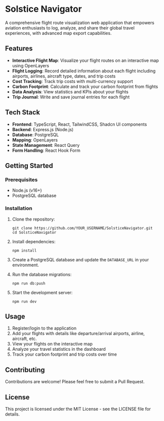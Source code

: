 # Solstice Navigator

A comprehensive flight route visualization web application that empowers aviation enthusiasts to log, analyze, and share their global travel experiences, with advanced map export capabilities.

## Features

- **Interactive Flight Map**: Visualize your flight routes on an interactive map using OpenLayers
- **Flight Logging**: Record detailed information about each flight including airports, airlines, aircraft type, dates, and trip costs
- **Cost Tracking**: Track trip costs with multi-currency support
- **Carbon Footprint**: Calculate and track your carbon footprint from flights
- **Data Analysis**: View statistics and KPIs about your flights
- **Trip Journal**: Write and save journal entries for each flight

## Tech Stack

- **Frontend**: TypeScript, React, TailwindCSS, Shadcn UI components
- **Backend**: Express.js (Node.js)
- **Database**: PostgreSQL
- **Mapping**: OpenLayers
- **State Management**: React Query
- **Form Handling**: React Hook Form

## Getting Started

### Prerequisites

- Node.js (v16+)
- PostgreSQL database

### Installation

1. Clone the repository:
   ```
   git clone https://github.com/YOUR_USERNAME/SolsticeNavigator.git
   cd SolsticeNavigator
   ```

2. Install dependencies:
   ```
   npm install
   ```

3. Create a PostgreSQL database and update the `DATABASE_URL` in your environment.

4. Run the database migrations:
   ```
   npm run db:push
   ```

5. Start the development server:
   ```
   npm run dev
   ```

## Usage

1. Register/login to the application
2. Add your flights with details like departure/arrival airports, airline, aircraft, etc.
3. View your flights on the interactive map
4. Analyze your travel statistics in the dashboard
5. Track your carbon footprint and trip costs over time

## Contributing

Contributions are welcome! Please feel free to submit a Pull Request.

## License

This project is licensed under the MIT License - see the LICENSE file for details.